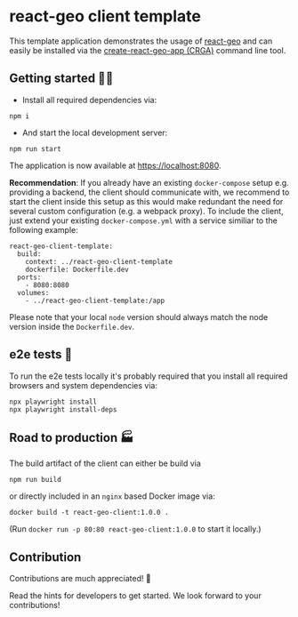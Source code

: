 # react-geo client template

This template application demonstrates the usage of [react-geo](https://github.com/terrestris/react-geo)
and can easily be installed via the [create-react-geo-app (CRGA)](https://github.com/terrestris/create-react-geo-app)
command line tool.

## Getting started 🧑‍💻

- Install all required dependencies via:

```
npm i
```

- And start the local development server:

```
npm run start
```

The application is now available at [https://localhost:8080](https://localhost:8080).

**Recommendation**: If you already have an existing `docker-compose` setup e.g. providing
a backend, the client should communicate with, we recommend to start the client inside this
setup as this would make redundant the need for several custom configuration
(e.g. a webpack proxy).
To include the client, just extend your existing `docker-compose.yml` with a service similiar
to the following example:

```
react-geo-client-template:
  build:
    context: ../react-geo-client-template
    dockerfile: Dockerfile.dev
  ports:
    - 8080:8080
  volumes:
    - ../react-geo-client-template:/app
```

Please note that your local `node` version should always match the node version inside
the `Dockerfile.dev`.

## e2e tests 🧪

To run the e2e tests locally it's probably required that you install all required browsers and
system dependencies via:

```
npx playwright install
npx playwright install-deps
```

## Road to production 🏭

The build artifact of the client can either be build via

```
npm run build
```

or directly included in an `nginx` based Docker image via:

```
docker build -t react-geo-client:1.0.0 .
```

(Run `docker run -p 80:80 react-geo-client:1.0.0` to start it locally.)

## Contribution

Contributions are much appreciated! 🥳

Read the hints for developers to get started. We look forward to your contributions!
